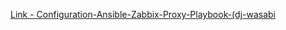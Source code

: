 [Link - Configuration-Ansible-Zabbix-Proxy-Playbook-(dj-wasabi](https://github.com/dj-wasabi/ansible-zabbix-proxy)
